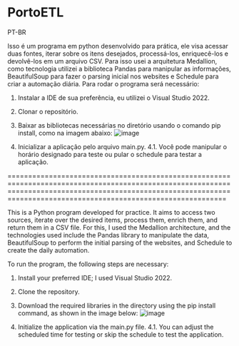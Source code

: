 # PortoETL

PT-BR 

Isso é um programa em python desenvolvido para prática, ele visa acessar duas fontes, iterar sobre os itens desejados, processá-los, enriquecê-los e devolvê-los em um arquivo CSV.
Para isso usei a arquitetura Medallion, como tecnologia utilizei a biblioteca Pandas para manipular as informações, BeautifulSoup para fazer o parsing inicial nos websites e Schedule para criar a automação diária.
Para rodar o programa será necessário:

1. Instalar a IDE de sua preferência, eu utilizei o Visual Studio 2022.
2. Clonar o repositório.
3. Baixar as bibliotecas necessárias no diretório usando o comando pip install, como na imagem abaixo:
   ![image](https://github.com/user-attachments/assets/0a935e54-dabb-49f9-9bbf-d17461cb28bf)
   
5. Inicializar a aplicação pelo arquivo main.py.
   4.1. Você pode manipular o horário designado para teste ou pular o schedule para testar a aplicação.

=======================================================================================================================================================================================================================

This is a Python program developed for practice. It aims to access two sources, iterate over the desired items, process them, enrich them, and return them in a CSV file.
For this, I used the Medallion architecture, and the technologies used include the Pandas library to manipulate the data, BeautifulSoup to perform the initial parsing of the websites, and Schedule to create the daily automation.

To run the program, the following steps are necessary:

1. Install your preferred IDE; I used Visual Studio 2022.
2. Clone the repository.
3. Download the required libraries in the directory using the pip install command, as shown in the image below:
  ![image](https://github.com/user-attachments/assets/0a935e54-dabb-49f9-9bbf-d17461cb28bf)

4. Initialize the application via the main.py file.
   4.1. You can adjust the scheduled time for testing or skip the schedule to test the application.
